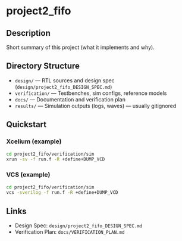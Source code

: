 # project2_fifo

## Description
Short summary of this project (what it implements and why).

## Directory Structure
- `design/` — RTL sources and design spec (`design/project2_fifo_DESIGN_SPEC.md`)
- `verification/` — Testbenches, sim configs, reference models
- `docs/` — Documentation and verification plan
- `results/` — Simulation outputs (logs, waves) — usually gitignored

## Quickstart
### Xcelium (example)
```bash
cd project2_fifo/verification/sim
xrun -sv -f run.f -R +define+DUMP_VCD
```

### VCS (example)
```bash
cd project2_fifo/verification/sim
vcs -sverilog -f run.f -R +define+DUMP_VCD
```

## Links
- Design Spec: `design/project2_fifo_DESIGN_SPEC.md`
- Verification Plan: `docs/VERIFICATION_PLAN.md`
